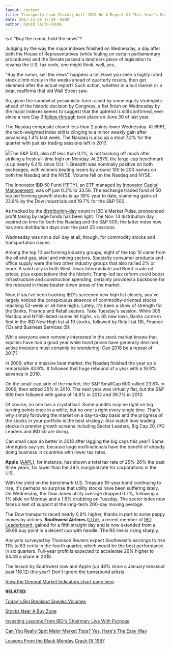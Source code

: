 ```yaml
---
layout: content
title: Transports Lead Stocks; Will 2018 Be A Repeat Of This Year's Bull Run?
date: 2017-12-20 17:59 -0800
author: DAVID SAITO-CHUNG
---
```






Is it "Buy the rumor, hold the news"?


Judging by the way the major indexes finished on Wednesday, a day after both the House of Representatives (while fouling on certain parliamentary procedures) and the Senate passed a landmark piece of legislation to revamp the U.S. tax code, one might think, well, yes.




 "Buy the rumor, sell the news" happens a lot. Have you seen a highly rated stock climb nicely in the weeks ahead of quarterly results, then get slammed after the actual report? Such action, whether in a bull market or a bear, reaffirms that old Wall Street saw.


So, given the somewhat pessimistic tone raised by some equity strategists ahead of the historic decision by Congress, a flat finish on Wednesday by the major indexes seems to suggest that the uptrend is still confirmed, ever since a rare Day 3 [follow-through](http://www.investors.com/ibd-university/market-timing/market-bottoms/) took place on June 30 of last year.


The Nasdaq composite closed less than 2 points lower Wednesday. At 6961, the tech-weighted index still is clinging to a minor weekly gain after advancing 1.4% last week. The Nasdaq is also up a stout 7.2% for the quarter with just six trading sessions left in 2017.


![](https://www.investors.com/wp-content/uploads/2017/12/MP122017-230x300.png)The S&P 500, also off less than 0.1%, is not backing off much after striking a fresh all-time high on Monday. At 2679, the large-cap benchmark is up nearly 6.4% since Oct. 1. Breadth was nominally positive on both exchanges, with winners beating losers by around 100 to 200 names on both the Nasdaq and the NYSE. Volume fell on the Nasdaq and NYSE.


The Innovator IBD 50 Fund ([FFTY](https://research.investors.com/quote.aspx?symbol=FFTY)), an ETF managed by [Innovator Capital Management](http://www.innovatoretfs.com/etf/?ticker=ffty), was off just 0.2% to 33.56. The exchange traded fund of 50 top performing growth stocks is up 39% year to date, slamming gains of 22.8% by the Dow industrials and 19.7% for the S&P 500.


As tracked by the [distribution-day](http://www.investors.com/ibd-university/market-timing/market-tops/) count in IBD's Market Pulse, pronounced profit taking by large funds has been light. The Nov. 14 distribution day expired on time for both the Nasdaq and the S&P 500; the latter index now has zero distribution days over the past 25 sessions.


Wednesday was not a dull day at all, though, for commodity stocks and transportation issues.


Among the top 10 performing industry groups, eight of the top 10 came from the oil and gas, steel and mining sectors. Specialty consumer products and office supply were the two other industry groups that also rallied 2% or more. A solid rally in both West Texas Intermediate and Brent crude oil prices, plus expectations that the historic Trump-led tax reform could boost infrastructure and construction spending, certainly provided a backbone for the rebound in these beaten down areas of the market.


Now, if you've been tracking IBD's screened new high list closely, you've largely noticed the conspicuous absence of commodity-oriented stocks reaching 52-week or all-time highs. Lately, it's been a show of strength for the Banks, Finance and Retail sectors. Take Tuesday's session. While 305 Nasdaq and NYSE-listed names hit highs, vs. 65 new lows, Banks came in first in the IBD New High list at 19 stocks, followed by Retail (at 18), Finance (13) and Business Services (9).


While everyone even remotely interested in the stock market knows that equities have had a good year while bond prices have generally declined, active investors must certainly be wondering: Can 2018 be a repeat of 2017?


In 2009, after a massive bear market, the Nasdaq finished the year up a remarkable 43.9%. It followed that huge rebound of a year with a 16.9% advance in 2010.


On the small-cap side of the market, the S&P SmallCap 600 rallied 23.8% in 2009, then added 25% in 2010. The next year was virtually flat, but the S&P 600 then followed with gains of 14.8% in 2012 and 39.7% in 2013.


Of course, no one has a crystal ball. Some pundits may be right on big turning points once in a while, but no one is right every single time. That's why simply following the market on a day-to-day basis and the progress of the stocks in your portfolio is the best strategy. Also watch how leading stocks in premier growth screens including Sector Leaders, Big Cap 20, IPO Leaders and IBD 50 are doing.


Can small caps do better in 2018 after lagging the big caps this year? Some strategists say yes, because large multinationals have the benefit of already doing business in countries with lower tax rates.


**Apple** ([AAPL](https://research.investors.com/quote.aspx?symbol=AAPL)), for instance, has shown a total tax rate of 25%-26% the past three years, far lower than the 39% marginal rate for corporations in the U.S.


With the yield on the benchmark U.S. Treasury 10-year bond continuing to rise, it's perhaps no surprise that utility stocks have been suffering lately. On Wednesday, the Dow Jones utility average dropped 0.7%, following a 1% slide on Monday and a 1.6% drubbing on Tuesday. The sector index now faces a test of support at the long-term 200-day moving average.



The Dow transports raced nearly 0.9% higher, thanks in part to some peppy moves by airlines. **Southwest Airlines** ([LUV](https://research.investors.com/quote.aspx?symbol=LUV)), a recent member of [IBD Leaderboard](https://leaderboard.investors.com/Leaderboard/Leaders/default.aspx/Leaderboard/Leaders/default.aspx), gained for a fifth straight day and is now extended from a 59.99 buy point in a decent cup with handle. The RS line is rising sharply.


Analysts surveyed by Thomson Reuters expect Southwest's earnings to rise 11% to 83 cents in the fourth quarter, which would be the best performance in six quarters. Full-year profit is expected to accelerate 26% higher to $4.49 a share in 2018.



The lesson by Southwest now and Apple (up 48% since a January breakout past 118.12) this year? Don't ignore the turnaround artists.


[View the General Market Indicators chart page here](https://www.investors.com/wp-content/uploads/2017/12/IBD2012152601GMI.pdf).


**RELATED:**


[Today's Big Breakout Speaks Volumes](https://www.investors.com/market-trend/stock-market-today/apple-diamondback-energy-breakouts-show-why-volume-key/)


[Stocks Near A Buy Zone](https://www.investors.com/category/stock-lists/stocks-near-a-buy-zone/)


[Investing Lessons From IBD's Chairman: Live With Purpose](https://www.investors.com/news/management/leaders-and-success/bill-oneil-ibd-founder-and-stock-investor-success-tips/)


[Can You Really Spot Major Market Tops? Yes, Here's The Easy Way](https://www.investors.com/how-to-invest/investors-corner/how-do-you-spot-a-major-market-top-easy-look-for-heavy-distribution/)


[Lessons From the Black Monday Crash Of 1987](https://www.investors.com/how-to-invest/investors-corner/could-you-have-spotted-the-1987-stock-market-top-yes-heres-how/)


 




